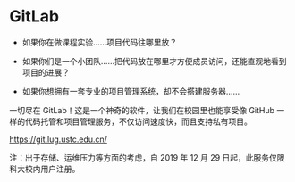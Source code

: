---
---

# GitLab

  + 如果你在做课程实验……项目代码往哪里放？

  + 如果你们是一个小团队……把代码放在哪里才方便成员访问，还能直观地看到项目的进展？

  + 如果你想拥有一套专业的项目管理系统，却不会搭建服务器……

一切尽在 GitLab！这是一个神奇的软件，让我们在校园里也能享受像 GitHub 一样的代码托管和项目管理服务，不仅访问速度快，而且支持私有项目。 

<https://git.lug.ustc.edu.cn/>

注：出于存储、运维压力等方面的考虑，自 2019 年 12 月 29 日起，此服务仅限科大校内用户注册。 
